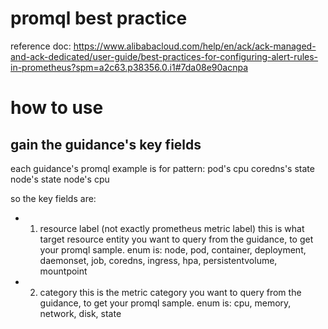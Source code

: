 
# promql best practice

reference doc: https://www.alibabacloud.com/help/en/ack/ack-managed-and-ack-dedicated/user-guide/best-practices-for-configuring-alert-rules-in-prometheus?spm=a2c63.p38356.0.i1#7da08e90acnpa

# how to use

## gain the guidance's key fields

each guidance's promql example is for pattern:
    pod's cpu
    coredns's state
    node's state
    node's cpu

so the key fields are:

- 1. resource label (not exactly prometheus metric label)
    this is what target resource entity you want to query from the guidance, to get your promql sample.
    enum is: node, pod, container, deployment, daemonset, job, coredns, ingress, hpa, persistentvolume, mountpoint

- 2. category
    this is the metric category you want to query from the guidance, to get your promql sample.
    enum is: cpu, memory, network, disk, state